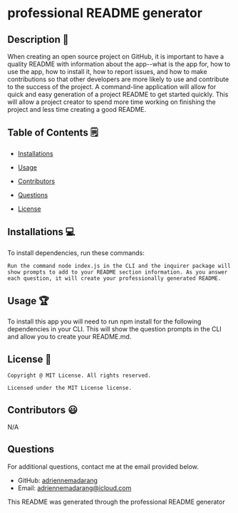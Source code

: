 # professional README generator

  ## Description 📝

  When creating an open source project on GitHub, it is important to have a quality README with information about the app--what is the app for, how to use the app, how to install it, how to report issues, and how to make contributions so that other developers are more likely to use and contribute to the success of the project. A command-line application will allow for quick and easy generation of a project README to get started quickly. This will allow a project creator to spend more time working on finishing the project and less time creating a good README.

  ## Table of Contents 🗒

  * [Installations](#installations-💻)

  * [Usage](#usage-🏆)
  
  * [Contributors](#contributors-😃)

  * [Questions](#questions)

  * [License](#license-📛)
  
  ## Installations  💻

  To install dependencies, run these commands:

  ```
  Run the command node index.js in the CLI and the inquirer package will show prompts to add to your README section information. As you answer each question, it will create your professionally generated README.
  ```

  ## Usage 🏆

  To install this app you will need to run npm install for the following dependencies in your CLI. This will show the question prompts in the CLI and allow you to create your README.md.

  ## License 📛 

    Copyright @ MIT License. All rights reserved.

    Licensed under the MIT License license.

  ## Contributors 😃

  N/A

  ## Questions

  For additional questions, contact me at the email provided below. 

  - GitHub: [adriennemadarang](https://github.com/adriennemadarang)
  - Email:  adriennemadarang@icloud.com

This README was generated through the professional README generator
